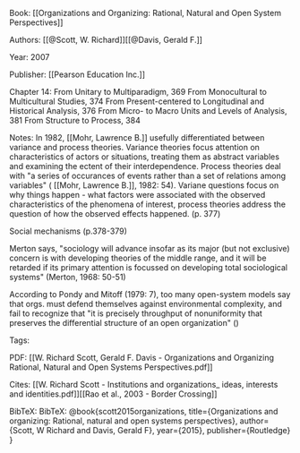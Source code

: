Book: [[Organizations and Organizing: Rational, Natural and Open System Perspectives]]

Authors: [[@Scott, W. Richard]][[@Davis, Gerald F.]]

Year: 2007

Publisher: [[Pearson Education Inc.]]

Chapter 14:
From Unitary to Multiparadigm, 369
From Monocultural to Multicultural Studies, 374
From Present-centered to Longitudinal and Historical Analysis, 376
From Micro- to Macro Units and Levels of Analysis, 381
From Structure to Process, 384

Notes: 
In 1982, [[Mohr, Lawrence B.]] usefully differentiated between variance and process theories. Variance theories focus attention on characteristics of actors or situations, treating them as abstract variables and examining the ectent of their interdependence. Process theories deal with "a series of occurances of events rather than a set of relations among variables" ( [[Mohr, Lawrence B.]], 1982: 54). Variane questions focus on why things happen - what factors were associated with the observed characteristics of the phenomena of interest, process theories address the question of how the observed effects happened. (p. 377)

Social mechanisms (p.378-379)

Merton says, "sociology will advance insofar as its major (but not exclusive) concern is with developing theories of the middle range, and it will be retarded if its primary attention is focussed on developing total sociological systems" (Merton, 1968: 50-51)

According to Pondy and Mitoff (1979: 7), too many open-system models say that orgs. must defend themselves against environmental complexity, and fail to recognize that "it is precisely throughput of nonuniformity that preserves the differential structure of an open organization" ()

Tags: 

PDF: [[W. Richard Scott, Gerald F. Davis - Organizations and Organizing Rational, Natural and Open Systems Perspectives.pdf]]

Cites: [[W. Richard Scott - Institutions and organizations_ ideas, interests and identities.pdf]][[Rao et al., 2003 - Border Crossing]]

BibTeX: BibTeX: @book{scott2015organizations,
  title={Organizations and organizing: Rational, natural and open systems perspectives},
  author={Scott, W Richard and Davis, Gerald F},
  year={2015},
  publisher={Routledge}
}